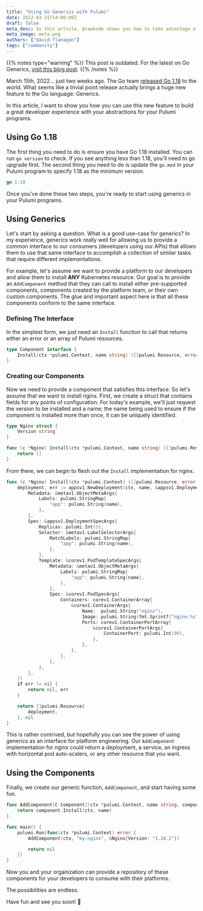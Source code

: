 ```yaml
---
title: "Using Go Generics with Pulumi"
date: 2022-03-31T14:00:00Z
draft: false
meta_desc: In this article, @rawkode shows you how to take advantage of Go's latest feature, Generics, in your Pulumi programs
meta_image: meta.png
authors: ["david-flanagan"]
tags: ["community"]
---
```


{{% notes type="warning" %}}
This post is outdated. For the latest on Go Generics, [visit this blog post](/blog/go-generics-preview/).
{{% /notes %}}

March 15th, 2022... just two weeks ago. The Go team [released Go 1.18](https://go.dev/blog/go1.18) to the world. What seems like a trivial point release actually brings a huge new feature to the Go language: Generics.

In this article, I want to show you how you can use this new feature to build a great developer experience with your abstractions for your Pulumi programs.

<!--more-->

## Using Go 1.18

The first thing you need to do is ensure you have Go 1.18 installed. You can run `go version` to check. If you see anything less than 1.18, you'll need to go upgrade first. The second thing you need to do is update the `go.mod` in your Pulumi program to specify 1.18 as the minimum version.

```go
go 1.18
```

Once you've done these two steps, you're ready to start using generics in your Pulumi programs.

## Using Generics

Let's start by asking a question. What is a good use-case for generics? In my experience, generics work really well for allowing us to provide a common interface to our consumers (developers using our APIs) that allows them to use that same interface to accomplish a collection of similar tasks that require different implementations.

For example, let's assume we want to provide a platform to our developers and allow them to install **ANY** Kubernetes resource. Our goal is to provide an `AddComponent` method that they can call to install either pre-supported components, components created by the platform team, or their own custom components. The glue and important aspect here is that all these components conform to the same interface.

### Defining The Interface

In the simplest form, we just need an `Install` function to call that returns either an error or an array of Pulumi resources.

```go
type Component interface {
    Install(ctx *pulumi.Context, name string) ([]pulumi.Resource, error)
}
```

### Creating our Components

Now we need to provide a component that satisfies this interface. So let's assume that we want to install nginx. First, we create a struct that contains fields for any points of configuration. For today's example, we'll just request the version to be installed and a name; the name being used to ensure if the component is installed more than once, it can be uniquely identified.

```go
type Nginx struct {
	Version string
}

func (c *Nginx) Install(ctx *pulumi.Context, name string) ([]pulumi.Resource, error) {
    return []
}
```

From there, we can begin to flesh out the `Install` implementation for nginx.

```go
func (c *Nginx) Install(ctx *pulumi.Context) ([]pulumi.Resource, error) {
	deployment, err := appsv1.NewDeployment(ctx, name, &appsv1.DeploymentArgs{
		Metadata: &metav1.ObjectMetaArgs{
			Labels: pulumi.StringMap{
				"app": pulumi.String(name),
			},
		},
		Spec: &appsv1.DeploymentSpecArgs{
			Replicas: pulumi.Int(3),
			Selector: &metav1.LabelSelectorArgs{
				MatchLabels: pulumi.StringMap{
					"app": pulumi.String(name),
				},
			},
			Template: &corev1.PodTemplateSpecArgs{
				Metadata: &metav1.ObjectMetaArgs{
					Labels: pulumi.StringMap{
						"app": pulumi.String(name),
					},
				},
				Spec: &corev1.PodSpecArgs{
					Containers: corev1.ContainerArray{
						&corev1.ContainerArgs{
							Name:  pulumi.String("nginx"),
							Image: pulumi.String(fmt.Sprintf("nginx:%s", c.Version)),
							Ports: corev1.ContainerPortArray{
								&corev1.ContainerPortArgs{
									ContainerPort: pulumi.Int(80),
								},
							},
						},
					},
				},
			},
		},
	})
	if err != nil {
		return nil, err
	}

	return []pulumi.Resource{
		deployment,
	}, nil
}
```

This is rather contrived, but hopefully you can see the power of using generics as an interface for platform engineering. Our `AddComponent` implementation for nginx could return a deployment, a service, an ingress with horizontal pod auto-scalers, or any other resource that you want.

## Using the Components

Finally, we create our generic function, `AddComponent`, and start having some fun.

```go
func AddComponent[C Component](ctx *pulumi.Context, name string, component C) ([]pulumi.Resource, error) {
	return component.Install(ctx, name)
}

func main() {
	pulumi.Run(func(ctx *pulumi.Context) error {
		AddComponent(ctx, "my-nginx", &Nginx{Version: "1.14.2"})

		return nil
	})
}
```

Now you and your organization can provide a repository of these components for your developers to consume with their platforms.

The possibilities are endless.

Have fun and see you soon! 👋

